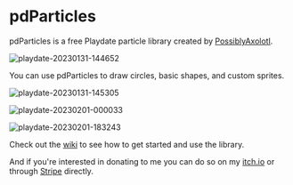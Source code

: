 # pdParticles
pdParticles is a free Playdate particle library created by [PossiblyAxolotl](https://www.youtube.com/PossiblyAxolotl).


![playdate-20230131-144652](https://user-images.githubusercontent.com/76883695/215882419-0d358b40-1236-477b-a207-c5ba053922fd.gif)

You can use pdParticles to draw circles, basic shapes, and custom sprites.

![playdate-20230131-145305](https://user-images.githubusercontent.com/76883695/215882184-feb815a5-5964-432c-a96d-5274c46adb32.gif)

![playdate-20230201-000033](https://user-images.githubusercontent.com/76883695/215965042-7c7b5622-e4b9-460a-95e2-3b5b875a8ff0.gif)

![playdate-20230201-183243](https://user-images.githubusercontent.com/76883695/216210932-96f53f97-a7ac-477d-9776-eb9704093f89.gif)

Check out the [wiki](https://github.com/PossiblyAxolotl/pdParticles/wiki) to see how to get started and use the library. 

And if you're interested in donating to me you can do so on my [itch.io](https://possiblyaxolotl.itch.io) or through [Stripe](https://donate.stripe.com/8wM3eba7y02L6GIaEG) directly.
